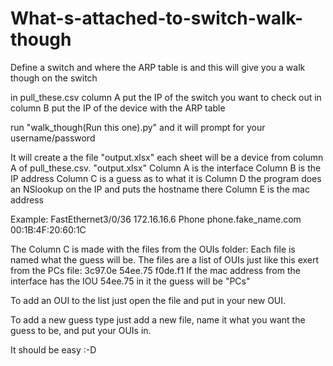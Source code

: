 # What-s-attached-to-switch-walk-though
Define a switch and where the ARP table is and this will give you a walk though on the switch

in pull_these.csv column A put the IP of the switch you want to check out
in column B put the IP of the device with the ARP table

run "walk_though(Run this one).py" and it will prompt for your username/password

It will create a the file "output.xlsx" each sheet will be a device from column A of pull_these.csv.
"output.xlsx" Column A is the interface
Column B is the IP address
Column C is a guess as to what it is
Column D the program does an NSlookup on the IP and puts the hostname there
Column E is the mac address

Example:
FastEthernet3/0/36	172.16.16.6	Phone	phone.fake_name.com	00:1B:4F:20:60:1C

The Column C is made with the files from the OUIs folder:  Each file is named what the guess will be.  The files are a list of OUIs just like this exert from the PCs file:
3c97.0e
54ee.75
f0de.f1
If the mac address from the interface has the IOU 54ee.75 in it the guess will be "PCs"

To add an OUI to the list just open the file and put in your new OUI.

To add a new guess type just add a new file, name it what you want the guess to be, and put your OUIs in.

It should be easy :-D

